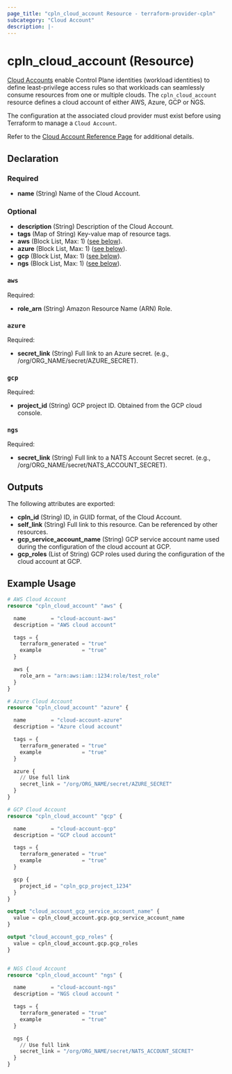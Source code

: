 ```yaml
---
page_title: "cpln_cloud_account Resource - terraform-provider-cpln"
subcategory: "Cloud Account"
description: |-
---
```


# cpln_cloud_account (Resource)

[Cloud Accounts](https://docs.controlplane.com/reference/cloudaccount) enable Control Plane identities (workload identities) to define least-privilege access rules so that workloads can seamlessly consume resources from one or multiple clouds. The `cpln_cloud_account` resource defines a cloud account of either AWS, Azure, GCP or NGS.

The configuration at the associated cloud provider must exist before using Terraform to manage a `Cloud Account`.

Refer to the [Cloud Account Reference Page](https://docs.controlplane.com/reference/cloudaccount)
for additional details.

## Declaration

### Required

- **name** (String) Name of the Cloud Account.

### Optional

- **description** (String) Description of the Cloud Account.
- **tags** (Map of String) Key-value map of resource tags.
- **aws** (Block List, Max: 1) ([see below](#nestedblock--aws)).
- **azure** (Block List, Max: 1) ([see below](#nestedblock--azure)).
- **gcp** (Block List, Max: 1) ([see below](#nestedblock--gcp)).
- **ngs** (Block List, Max: 1) ([see below](#nestedblock--ngs)).

<a id="nestedblock--aws"></a>

### `aws`

Required:

- **role_arn** (String) Amazon Resource Name (ARN) Role.

<a id="nestedblock--azure"></a>

### `azure`

Required:

- **secret_link** (String) Full link to an Azure secret. (e.g., /org/ORG_NAME/secret/AZURE_SECRET).

<a id="nestedblock--gcp"></a>

### `gcp`

Required:

- **project_id** (String) GCP project ID. Obtained from the GCP cloud console.

<a id="nestedblock--ngs"></a>

### `ngs`

Required:

- **secret_link** (String) Full link to a NATS Account Secret secret. (e.g., /org/ORG_NAME/secret/NATS_ACCOUNT_SECRET).

## Outputs

The following attributes are exported:

- **cpln_id** (String) ID, in GUID format, of the Cloud Account.
- **self_link** (String) Full link to this resource. Can be referenced by other resources.
- **gcp_service_account_name** (String) GCP service account name used during the configuration of the cloud account at GCP.
- **gcp_roles** (List of String) GCP roles used during the configuration of the cloud account at GCP.

## Example Usage

```terraform
# AWS Cloud Account
resource "cpln_cloud_account" "aws" {

  name        = "cloud-account-aws"
  description = "AWS cloud account"

  tags = {
    terraform_generated = "true"
    example             = "true"
  }

  aws {
    role_arn = "arn:aws:iam::1234:role/test_role"
  }
}

# Azure Cloud Account
resource "cpln_cloud_account" "azure" {

  name        = "cloud-account-azure"
  description = "Azure cloud account"

  tags = {
    terraform_generated = "true"
    example             = "true"
  }

  azure {
    // Use full link
    secret_link = "/org/ORG_NAME/secret/AZURE_SECRET"
  }
}

# GCP Cloud Account
resource "cpln_cloud_account" "gcp" {

  name        = "cloud-account-gcp"
  description = "GCP cloud account"

  tags = {
    terraform_generated = "true"
    example             = "true"
  }

  gcp {
    project_id = "cpln_gcp_project_1234"
  }
}

output "cloud_account_gcp_service_account_name" {
  value = cpln_cloud_account.gcp.gcp_service_account_name
}

output "cloud_account_gcp_roles" {
  value = cpln_cloud_account.gcp.gcp_roles
}


# NGS Cloud Account
resource "cpln_cloud_account" "ngs" {

  name        = "cloud-account-ngs"
  description = "NGS cloud account "

  tags = {
    terraform_generated = "true"
    example             = "true"
  }

  ngs {
    // Use full link
    secret_link = "/org/ORG_NAME/secret/NATS_ACCOUNT_SECRET"
  }
}
```
